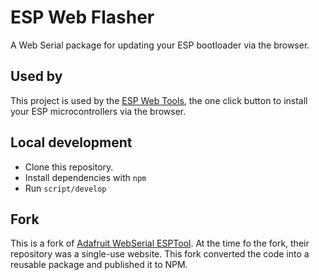 # ESP Web Flasher

A Web Serial package for updating your ESP bootloader via the browser.

## Used by

This project is used by the [ESP Web Tools](https://github.com/esphome/esp-web-tools), the one click button to install your ESP microcontrollers via the browser.

## Local development

- Clone this repository.
- Install dependencies with `npm`
- Run `script/develop`

## Fork

This is a fork of [Adafruit WebSerial ESPTool](https://github.com/adafruit/Adafruit_WebSerial_ESPTool). At the time fo the fork, their repository was a single-use website. This fork converted the code into a reusable package and published it to NPM.
